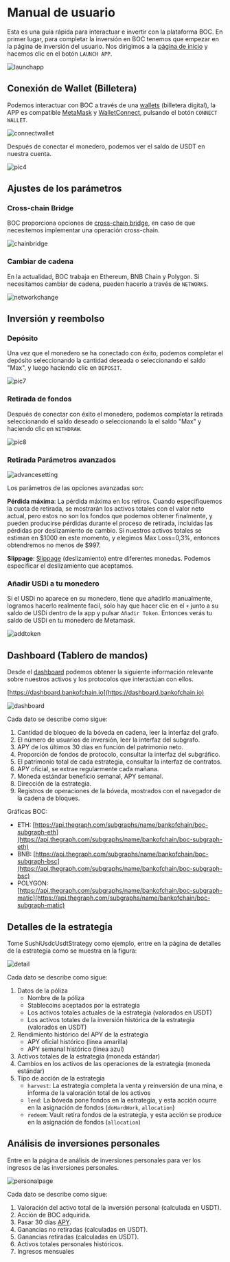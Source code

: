 # Manual de usuario

Esta es una guía rápida para interactuar e invertir con la plataforma BOC. En primer lugar, para completar la inversión en BOC tenemos que empezar en la página de inversión del usuario. Nos dirigimos a la [página de inicio](https://bankofchain.io/#/) y hacemos clic en el botón `LAUNCH APP`.

![launchapp](../.gitbook/assets/launchapp.png)

## Conexión de Wallet (Billetera)

Podemos interactuar con BOC a través de una [wallets](../more/appendix.md#wallet) (billetera digital), la APP es compatible [MetaMask](https://metamask.io/) y [WalletConnect](https://walletconnect.com/), pulsando el botón `CONNECT WALLET`.

![connectwallet](../.gitbook/assets/connectwallet.png)

Después de conectar el monedero, podemos ver el saldo de USDT en nuestra cuenta.

![pic4](../.gitbook/assets/pic-4.png)

## Ajustes de los parámetros

### Cross-chain Bridge

BOC proporciona opciones de [cross-chain bridge](../more/appendix.md#puentes-de-blockchain), en caso de que necesitemos implementar una operación cross-chain.

![chainbridge](../.gitbook/assets/chainbridge.png)

### Cambiar de cadena

En la actualidad, BOC trabaja en Ethereum, BNB Chain y Polygon. Si necesitamos cambiar de cadena, pueden hacerlo a través de `NETWORKS`.

![networkchange](../.gitbook/assets/networkchange.png)

## Inversión y reembolso

### Depósito

Una vez que el monedero se ha conectado con éxito, podemos completar el depósito seleccionando la cantidad deseada o seleccionando el saldo "Max", y luego haciendo clic en `DEPOSIT`.

![pic7](../.gitbook/assets/pic-7.png)

### Retirada de fondos

Después de conectar con éxito el monedero, podemos completar la retirada seleccionando el saldo deseado o seleccionando la el saldo "Max" y haciendo clic en `WITHDRAW`.

![pic8](../.gitbook/assets/pic-8.png)

### Retirada Parámetros avanzados

![advancesetting](../.gitbook/assets/advancesetting.png)

Los parámetros de las opciones avanzadas son:

**Pérdida máxima**: La pérdida máxima en los retiros. Cuando especifiquemos la cuota de retirada, se mostrarán los activos totales con el valor neto actual, pero estos no son los fondos que podemos obtener finalmente, y pueden producirse pérdidas durante el proceso de retirada, incluidas las pérdidas por deslizamiento de cambio. Si nuestros activos totales se estiman en $1000 en este momento, y elegimos Max Loss=0,3%, entonces obtendremos no menos de $997.

**Slippage**: [Slippage](../more/appendix.md#slippage) (deslizamiento) entre diferentes monedas. Podemos especificar el deslizamiento que aceptamos.

### Añadir USDi a tu monedero

Si el USDi no aparece en su monedero, tiene que añadirlo manualmente, logramos hacerlo realmente facil, sólo hay que hacer clic en el `+` junto a su saldo de USDi dentro de la app y pulsar `Añadir Token`. Entonces verás tu saldo de USDi en tu monedero de Metamask.

![addtoken](../.gitbook/assets/addtoken.png)

## Dashboard (Tablero de mandos)

Desde el [dashboard](../more/appendix.md#dashboard) podemos obtener la siguiente información relevante sobre nuestros activos y los protocolos que interactúan con ellos.

[https://dashboard.bankofchain.io](https://dashboard.bankofchain.io)

![dashboard](../.gitbook/assets/dashboard.jpg)

Cada dato se describe como sigue:

1. Cantidad de bloqueo de la bóveda en cadena, leer la interfaz del grafo.
2. El número de usuarios de inversión, leer la interfaz del subgrafo.
3. APY de los últimos 30 días en función del patrimonio neto.
4. Proporción de fondos de protocolo, consultar la interfaz del subgráfico.
5. El patrimonio total de cada estrategia, consultar la interfaz de contratos.
6. APY oficial, se extrae regularmente cada mañana.
7. Moneda estándar beneficio semanal, APY semanal.
8. Dirección de la estrategia.
9. Registros de operaciones de la bóveda, mostrados con el navegador de la cadena de bloques.

Gráficas BOC:

* ETH: [https://api.thegraph.com/subgraphs/name/bankofchain/boc-subgraph-eth](https://api.thegraph.com/subgraphs/name/bankofchain/boc-subgraph-eth)
* BNB: [https://api.thegraph.com/subgraphs/name/bankofchain/boc-subgraph-bsc](https://api.thegraph.com/subgraphs/name/bankofchain/boc-subgraph-bsc)
* POLYGON: [https://api.thegraph.com/subgraphs/name/bankofchain/boc-subgraph-matic](https://api.thegraph.com/subgraphs/name/bankofchain/boc-subgraph-matic)

## Detalles de la estrategia

Tome SushiUsdcUsdtStrategy como ejemplo, entre en la página de detalles de la estrategia como se muestra en la figura:

![detail](../.gitbook/assets/detail.jpg)

Cada dato se describe como sigue:

1. Datos de la póliza
   * Nombre de la póliza
   * Stablecoins aceptados por la estrategia
   * Los activos totales actuales de la estrategia (valorados en USDT)
   * Los activos totales de la inversión histórica de la estrategia (valorados en USDT)
2. Rendimiento histórico del APY de la estrategia
   * APY oficial histórico (línea amarilla)
   * APY semanal histórico (línea azul)
3. Activos totales de la estrategia (moneda estándar)
4. Cambios en los activos de las operaciones de la estrategia (moneda estándar)
5. Tipo de acción de la estrategia
   * `harvest`: La estrategia completa la venta y reinversión de una mina, e informa de la valoración total de los activos
   * `lend`: La bóveda pone fondos en la estrategia, y esta acción ocurre en la asignación de fondos (`doHardWork`, `allocation`)
   * `redeem`: Vault retira fondos de la estrategia, y esta acción se produce en la asignación de fondos (`allocation`)

## Análisis de inversiones personales

Entre en la página de análisis de inversiones personales para ver los ingresos de las inversiones personales.

![personalpage](../.gitbook/assets/personalpage.jpg)

Cada dato se describe como sigue:

1. Valoración del activo total de la inversión personal (calculada en USDT).
2. Acción de BOC adquirida.
3. Pasar 30 días [APY](../more/appendix.md#annual-yield-apy).
4. Ganancias no retiradas (calculadas en USDT).
5. Ganancias retiradas (calculadas en USDT).
6. Activos totales personales históricos.
7. Ingresos mensuales
